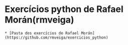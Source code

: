 # Exercícios python de Rafael Morán(rmveiga)
    * [Pasta dos exercícios de Rafael Morán](https://github.com/rmveiga/exercicios_python)
